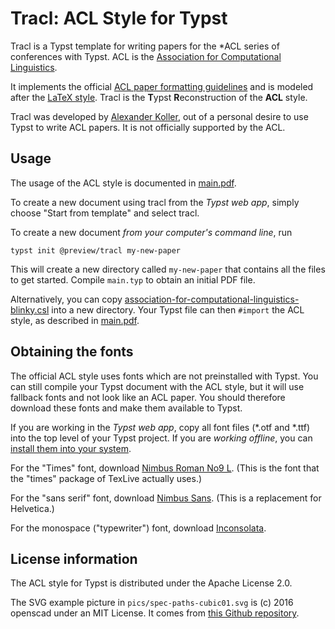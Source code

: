 # Tracl: ACL Style for Typst

Tracl is a Typst template for writing papers for the *ACL series of conferences with Typst. ACL is the [Association for Computational Linguistics](https://www.aclweb.org/portal/).

It implements the official [ACL paper formatting guidelines](https://acl-org.github.io/ACLPUB/formatting.html) and is modeled after the [LaTeX style](https://github.com/acl-org/acl-style-files). Tracl is the **T**ypst **R**econstruction of the **ACL** style.

Tracl was developed by [Alexander Koller](https://www.coli.uni-saarland.de/~koller/), out of a personal desire to use Typst to write ACL papers. It is not officially supported by the ACL.

## Usage

The usage of the ACL style is documented in [main.pdf](https://github.com/coli-saar/tracl/blob/main/main.pdf).

To create a new document using tracl from the _Typst web app_, simply choose "Start from template" and select tracl.

To create a new document _from your computer's command line_, run 

```
typst init @preview/tracl my-new-paper
```

This will create a new directory called `my-new-paper` that contains all the files to get started. Compile `main.typ` to obtain an initial PDF file.

Alternatively, you can copy [association-for-computational-linguistics-blinky.csl](https://github.com/coli-saar/tracl/blob/main/association-for-computational-linguistics-blinky.csl) into a new directory. Your Typst file can then `#import` the ACL style, as described in [main.pdf](https://github.com/coli-saar/tracl/blob/main/main.pdf).




## Obtaining the fonts

The official ACL style uses fonts which are not preinstalled with Typst. You can still compile your Typst document with the ACL style, but it will use fallback fonts and not look like an ACL paper. You should therefore download these fonts and make them available to Typst.

If you are working in the _Typst web app_, copy all font files (\*.otf and \*.ttf) into the top level of your Typst project. If you are _working offline_, you can [install them into your system](https://typst.app/docs/reference/text/text/#parameters-font). 

For the "Times" font, download [Nimbus Roman No9 L](https://www.fontsquirrel.com/fonts/nimbus-roman-no9-l). (This is the font that the "times" package of TexLive actually uses.)

For the "sans serif" font, download [Nimbus Sans](https://www.fontsquirrel.com/fonts/nimbus-sans-l). (This is a replacement for Helvetica.)

For the monospace ("typewriter") font, download [Inconsolata](https://fonts.google.com/specimen/Inconsolata).


## License information

The ACL style for Typst is distributed under the Apache License 2.0.

The SVG example picture in `pics/spec-paths-cubic01.svg` is (c) 2016 openscad under an MIT License. It comes from [this Github repository](https://github.com/openscad/svg-tests).
